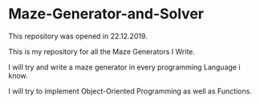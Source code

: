 # Maze-Generator-and-Solver

This repository was opened in 22.12.2019.

This is my repository for all the Maze Generators I Write.

I will try and write a maze generator in every programming Language i know.

I will try to implement Object-Oriented Programming as well as Functions.

